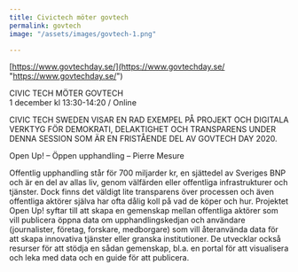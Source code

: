 ```yaml
---
title: Civictech möter govtech
permalink: govtech
image: "/assets/images/govtech-1.png"

---
```

[https://www.govtechday.se/](https://www.govtechday.se/ "https://www.govtechday.se/")

  
CIVIC TECH MÖTER GOVTECH  
1 december kl 13:30-14:20 / Online  
  
CIVIC TECH SWEDEN VISAR EN RAD EXEMPEL PÅ PROJEKT OCH DIGITALA VERKTYG FÖR DEMOKRATI, DELAKTIGHET OCH TRANSPARENS UNDER DENNA SESSION SOM ÄR EN FRISTÅENDE DEL AV GOVTECH DAY 2020.  
  
Open Up! – Öppen upphandling – Pierre Mesure  
  
Offentlig upphandling står för 700 miljarder kr, en sjättedel av Sveriges BNP och är en del av allas liv, genom välfärden eller offentliga infrastrukturer och tjänster. Dock finns det väldigt lite transparens över processen och även offentliga aktörer själva har ofta dålig koll på vad de köper och hur. Projektet Open Up! syftar till att skapa en gemenskap mellan offentliga aktörer som vill publicera öppna data om upphandlingskedjan och användare (journalister, företag, forskare, medborgare) som vill återanvända data för att skapa innovativa tjänster eller granska institutioner. De utvecklar också resurser för att stödja en sådan gemenskap, bl.a. en portal för att visualisera och leka med data och en guide för att publicera.